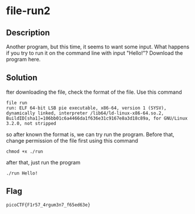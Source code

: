# file-run2

## Description
Another program, but this time, it seems to want some input. What happens if you try to run it on the command line with input "Hello!"?
Download the program here.

## Solution
fter downloading the file, check the format of the file. Use this command

```
file run
run: ELF 64-bit LSB pie executable, x86-64, version 1 (SYSV), dynamically linked, interpreter /lib64/ld-linux-x86-64.so.2, BuildID[sha1]=106bb01c6a4466da1f636e31c9167e8a3d18c89a, for GNU/Linux 3.2.0, not stripped
```

so after known the format is, we can try run the program. Before that, change permission of the file first using this command

```
chmod +x ./run
```

after that, just run the program

    ./run Hello!

## Flag
    picoCTF{F1r57_4rgum3n7_f65ed63e}